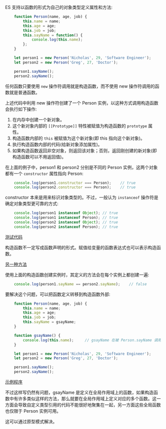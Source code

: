 
ES 支持以函数的形式为自己的对象类型定义属性和方法:
```js
    function Person(name, age, job) {
        this.name = name;
        this.age = age;
        this.job = job;
        this.sayName = function() {
            console.log(this.name);
        };
    }

    let person1 = new Person('Nicholas', 29, 'Software Engineer');
    let person2 = new Person('Greg', 27, 'Doctor');

    person1.sayName();
    person2.sayName();
```
任何函数只要使用 `new` 操作符调用就是构造函数，而不使用 new 操作符调用的函数就是普通函数。

上述代码中利用 new 操作符创建了一个 Person 实例，以这种方式调用构造函数会执行如下操作:
1. 在内存中创建一个新对象。
2. 这个新对象内部的 `[[Prototype]]` 特性被赋值为构造函数的 `prototype` 属性。
3. 构造函数内部的 `this` 被赋值为这个新对象(即 this 指向这个新对象)。
4. 执行构造函数内部的代码(给新对象添加属性)。
5. 如果构造函数返回非空对象，则返回该对象；否则，返回刚创建的新对象(即构造函数可以不用返回值)。

在上面的例子中，person1 和 person2 分别是不同的 Person 实例，这两个对象都有一个 `constructor` 属性指向 Person:
```js
    console.log(person1.constructor === Person);    // true
    console.log(person2.constructor === Person);    // true
```
constructor 本来是用来标识对象类型的。不过，一般认为 `instanceof` 操作符是确定对象类型更可靠的方式:
```js
    console.log(person1 instanceof Object); // true
    console.log(person1 instanceof Person); // true
    console.log(person2 instanceof Object); // true
    console.log(person2 instanceof Person); // true
```

[测试代码](t/04_constructor.js)

构造函数不一定写成函数声明的形式。赋值给变量的函数表达式也可以表示构造函数。

[另一种方法](t/04_constructor_another.js)

使用上面的构造函数创建实例时，其定义的方法会在每个实例上都创建一遍:
```js
    console.log(person1.sayName == person2.sayName);    // false
```
要解决这个问题，可以把函数定义转移到构造函数外部:
```js
    function Person(name, age, job) {
        this.name = name;
        this.age = age;
        this.job = job;
        this.sayName = gsayName;
    }

    function gsayName() {
        console.log(this.name);     // gsayName 在被 Person.sayName 调用时，将 Person 实例赋值到 this 。但单独调用 gsayName 时将打印 undefined 。
    }

    let person1 = new Person('Nicholas', 29, 'Software Engineer');
    let person2 = new Person('Greg', 27, 'Doctor');

    person1.sayName();
    person2.sayName();
```
[示例程序](t/04_create_once.js)

不过这样写仍然有问题，gsayName 是定义在全局作用域上的函数，如果构造函数中有许多类似这样的方法，那么就要在全局作用域上定义对应的多个函数。这一方面会导致自定义类型引用的代码不能很好地聚集在一起，另一方面这些全局函数也仅限于 Person 实例可用。

这可以通过原型模式解决。
